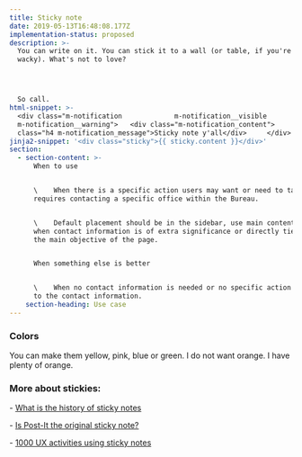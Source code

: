 ```yaml
---
title: Sticky note
date: 2019-05-13T16:48:08.177Z
implementation-status: proposed
description: >-
  You can write on it. You can stick it to a wall (or table, if you're feeling
  wacky). What's not to love?




  So call.
html-snippet: >-
  <div class="m-notification             m-notification__visible            
  m-notification__warning">   <div class="m-notification_content">         <div
  class="h4 m-notification_message">Sticky note y'all</div>     </div> </div>
jinja2-snippet: '<div class="sticky">{{ sticky.content }}</div>'
section:
  - section-content: >-
      When to use


      \    When there is a specific action users may want or need to take that
      requires contacting a specific office within the Bureau.


      \    Default placement should be in the sidebar, use main content area
      when contact information is of extra significance or directly ties into
      the main objective of the page.


      When something else is better


      \    When no contact information is needed or no specific action is tied
      to the contact information.
    section-heading: Use case
---
```

### Colors
You can make them yellow, pink, blue or green. I do not want orange. I have plenty of orange.

### More about stickies:

\- [What is the history of sticky notes](https://www.youtube.com/watch?v=dQw4w9WgXcQ)

\- [Is Post-It the original sticky note?](https://www.youtube.com/watch?v=dQw4w9WgXcQ)

\- [1000 UX activities using sticky notes](https://www.youtube.com/watch?v=dQw4w9WgXcQ)
